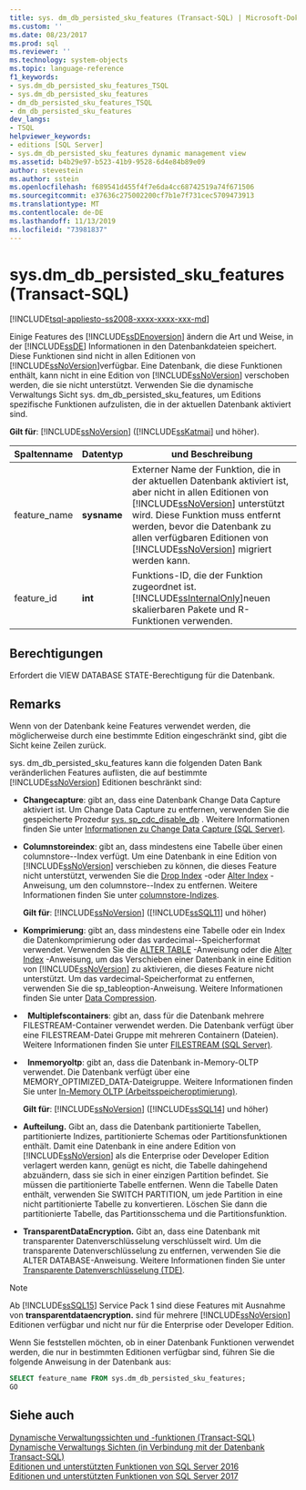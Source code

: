 ```yaml
---
title: sys. dm_db_persisted_sku_features (Transact-SQL) | Microsoft-Dokumentation
ms.custom: ''
ms.date: 08/23/2017
ms.prod: sql
ms.reviewer: ''
ms.technology: system-objects
ms.topic: language-reference
f1_keywords:
- sys.dm_db_persisted_sku_features_TSQL
- sys.dm_db_persisted_sku_features
- dm_db_persisted_sku_features_TSQL
- dm_db_persisted_sku_features
dev_langs:
- TSQL
helpviewer_keywords:
- editions [SQL Server]
- sys.dm_db_persisted_sku_features dynamic management view
ms.assetid: b4b29e97-b523-41b9-9528-6d4e84b89e09
author: stevestein
ms.author: sstein
ms.openlocfilehash: f689541d455f4f7e6da4cc68742519a74f671506
ms.sourcegitcommit: e37636c275002200cf7b1e7f731cec5709473913
ms.translationtype: MT
ms.contentlocale: de-DE
ms.lasthandoff: 11/13/2019
ms.locfileid: "73981837"
---
```

# <a name="sysdm_db_persisted_sku_features-transact-sql"></a>sys.dm_db_persisted_sku_features (Transact-SQL)
[!INCLUDE[tsql-appliesto-ss2008-xxxx-xxxx-xxx-md](../../includes/tsql-appliesto-ss2008-xxxx-xxxx-xxx-md.md)]

  Einige Features des [!INCLUDE[ssDEnoversion](../../includes/ssdenoversion-md.md)] ändern die Art und Weise, in der [!INCLUDE[ssDE](../../includes/ssde-md.md)] Informationen in den Datenbankdateien speichert. Diese Funktionen sind nicht in allen Editionen von [!INCLUDE[ssNoVersion](../../includes/ssnoversion-md.md)]verfügbar. Eine Datenbank, die diese Funktionen enthält, kann nicht in eine Edition von [!INCLUDE[ssNoVersion](../../includes/ssnoversion-md.md)] verschoben werden, die sie nicht unterstützt. Verwenden Sie die dynamische Verwaltungs Sicht sys. dm_db_persisted_sku_features, um Editions spezifische Funktionen aufzulisten, die in der aktuellen Datenbank aktiviert sind.
  
**Gilt für**: [!INCLUDE[ssNoVersion](../../includes/ssnoversion-md.md)] ([!INCLUDE[ssKatmai](../../includes/sskatmai-md.md)] und höher).
  
|Spaltenname|Datentyp|und Beschreibung|  
|-----------------|---------------|-----------------|  
|feature_name|**sysname**|Externer Name der Funktion, die in der aktuellen Datenbank aktiviert ist, aber nicht in allen Editionen von [!INCLUDE[ssNoVersion](../../includes/ssnoversion-md.md)] unterstützt wird. Diese Funktion muss entfernt werden, bevor die Datenbank zu allen verfügbaren Editionen von [!INCLUDE[ssNoVersion](../../includes/ssnoversion-md.md)] migriert werden kann.|  
|feature_id|**int**|Funktions-ID, die der Funktion zugeordnet ist. [!INCLUDE[ssInternalOnly](../../includes/ssinternalonly-md.md)]neuen skalierbaren Pakete und R-Funktionen verwenden.|  
  
## <a name="permissions"></a>Berechtigungen  
 Erfordert die VIEW DATABASE STATE-Berechtigung für die Datenbank.  
  
## <a name="remarks"></a>Remarks  
 Wenn von der Datenbank keine Features verwendet werden, die möglicherweise durch eine bestimmte Edition eingeschränkt sind, gibt die Sicht keine Zeilen zurück.  
  
 sys. dm_db_persisted_sku_features kann die folgenden Daten Bank veränderlichen Features auflisten, die auf bestimmte [!INCLUDE[ssNoVersion](../../includes/ssnoversion-md.md)] Editionen beschränkt sind:  
  
-   **Changecapture**: gibt an, dass eine Datenbank Change Data Capture aktiviert ist. Um Change Data Capture zu entfernen, verwenden Sie die gespeicherte Prozedur [sys. sp_cdc_disable_db](../../relational-databases/system-stored-procedures/sys-sp-cdc-disable-db-transact-sql.md) . Weitere Informationen finden Sie unter [Informationen zu Change Data Capture &#40;SQL Server&#41;](../../relational-databases/track-changes/about-change-data-capture-sql-server.md).  
  
-   **Columnstoreindex**: gibt an, dass mindestens eine Tabelle über einen columnstore--Index verfügt. Um eine Datenbank in eine Edition von [!INCLUDE[ssNoVersion](../../includes/ssnoversion-md.md)] verschieben zu können, die dieses Feature nicht unterstützt, verwenden Sie die [Drop Index](../../t-sql/statements/drop-index-transact-sql.md) -oder [Alter Index](../../t-sql/statements/alter-index-transact-sql.md) -Anweisung, um den columnstore--Index zu entfernen. Weitere Informationen finden Sie unter [columnstore-Indizes](../../relational-databases/indexes/columnstore-indexes-overview.md).  
  
    **Gilt für**: [!INCLUDE[ssNoVersion](../../includes/ssnoversion-md.md)] ([!INCLUDE[ssSQL11](../../includes/sssql11-md.md)] und höher)  
  
-   **Komprimierung**: gibt an, dass mindestens eine Tabelle oder ein Index die Datenkomprimierung oder das vardecimal--Speicherformat verwendet. Verwenden Sie die [ALTER TABLE](../../t-sql/statements/alter-table-transact-sql.md) -Anweisung oder die [Alter Index](../../t-sql/statements/alter-index-transact-sql.md) -Anweisung, um das Verschieben einer Datenbank in eine Edition von [!INCLUDE[ssNoVersion](../../includes/ssnoversion-md.md)] zu aktivieren, die dieses Feature nicht unterstützt. Um das vardecimal-Speicherformat zu entfernen, verwenden Sie die sp_tableoption-Anweisung. Weitere Informationen finden Sie unter [Data Compression](../../relational-databases/data-compression/data-compression.md).  
  
-   **Multiplefscontainers**: gibt an, dass für die Datenbank mehrere FILESTREAM-Container verwendet werden. Die Datenbank verfügt über eine FILESTREAM-Datei Gruppe mit mehreren Containern (Dateien). Weitere Informationen finden Sie unter [FILESTREAM &#40;SQL Server&#41;](../../relational-databases/blob/filestream-sql-server.md).  
  
-   **Inmemoryoltp**: gibt an, dass die Datenbank in-Memory-OLTP verwendet. Die Datenbank verfügt über eine MEMORY_OPTIMIZED_DATA-Dateigruppe. Weitere Informationen finden Sie unter [In-Memory OLTP &#40;Arbeitsspeicheroptimierung&#41;](../../relational-databases/in-memory-oltp/in-memory-oltp-in-memory-optimization.md).  
  
  **Gilt für**: [!INCLUDE[ssNoVersion](../../includes/ssnoversion-md.md)] ([!INCLUDE[ssSQL14](../../includes/sssql14-md.md)] und höher) 
  
-   **Aufteilung.** Gibt an, dass die Datenbank partitionierte Tabellen, partitionierte Indizes, partitionierte Schemas oder Partitionsfunktionen enthält. Damit eine Datenbank in eine andere Edition von [!INCLUDE[ssNoVersion](../../includes/ssnoversion-md.md)] als die Enterprise oder Developer Edition verlagert werden kann, genügt es nicht, die Tabelle dahingehend abzuändern, dass sie sich in einer einzigen Partition befindet. Sie müssen die partitionierte Tabelle entfernen. Wenn die Tabelle Daten enthält, verwenden Sie SWITCH PARTITION, um jede Partition in eine nicht partitionierte Tabelle zu konvertieren. Löschen Sie dann die partitionierte Tabelle, das Partitionsschema und die Partitionsfunktion.  
  
-   **TransparentDataEncryption.** Gibt an, dass eine Datenbank mit transparenter Datenverschlüsselung verschlüsselt wird. Um die transparente Datenverschlüsselung zu entfernen, verwenden Sie die ALTER DATABASE-Anweisung. Weitere Informationen finden Sie unter [Transparente Datenverschlüsselung &#40;TDE&#41;](../../relational-databases/security/encryption/transparent-data-encryption.md).  

> [!NOTE]
> Ab [!INCLUDE[ssSQL15](../../includes/sssql15-md.md)] Service Pack 1 sind diese Features mit Ausnahme von **transparentdataencryption.** sind für mehrere [!INCLUDE[ssNoVersion](../../includes/ssnoversion-md.md)] Editionen verfügbar und nicht nur für die Enterprise oder Developer Edition.

 Wenn Sie feststellen möchten, ob in einer Datenbank Funktionen verwendet werden, die nur in bestimmten Editionen verfügbar sind, führen Sie die folgende Anweisung in der Datenbank aus:  
  
```sql  
SELECT feature_name FROM sys.dm_db_persisted_sku_features;  
GO  
```  
  
## <a name="see-also"></a>Siehe auch  
 [Dynamische Verwaltungssichten und -funktionen &#40;Transact-SQL&#41;](~/relational-databases/system-dynamic-management-views/system-dynamic-management-views.md)   
 [Dynamische Verwaltungs Sichten &#40;in Verbindung mit der Datenbank Transact-SQL&#41; ](../../relational-databases/system-dynamic-management-views/database-related-dynamic-management-views-transact-sql.md)   
 [Editionen und unterstützten Funktionen von SQL Server 2016](../../sql-server/editions-and-components-of-sql-server-2016.md)   
 [Editionen und unterstützten Funktionen von SQL Server 2017](../../sql-server/editions-and-components-of-sql-server-2017.md)  
  
